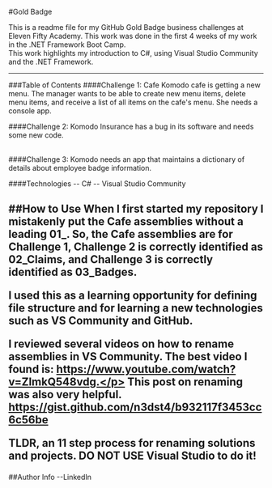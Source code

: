 #Gold Badge

This is a readme file for my GitHub Gold Badge business challenges at Eleven Fifty Academy.
This work was done in the first 4 weeks of my work in the .NET Framework Boot Camp.  
This work highlights my introduction to C#, using Visual Studio Community and the .NET Framework.

-----------------------------------------------------------------------------------------------
###Table of Contents
####Challenge 1: Cafe Komodo cafe is getting a new menu. The manager wants to be able to create new menu items, delete menu items, and receive a list of all items on the cafe's menu. She needs a console app.</p>
####Challenge 2: Komodo Insurance has a bug in its software and needs some new code.</p>  
####Challenge 3: Komodo needs an app that maintains a dictionary of details about employee badge information.</p>

####Technologies
-- C#
-- Visual Studio Community


##How to Use
When I first started my repository I mistakenly put the Cafe assemblies without a leading 01_.  So, the Cafe assemblies are for Challenge 1,  Challenge 2 is correctly identified as 02_Claims, and Challenge 3 is correctly identified as 03_Badges.</p>
I used this as a learning opportunity for defining file structure and for learning a new technologies such as VS Community and GitHub.</p>
I reviewed several videos on how to rename assemblies in VS Community.  The best video I found is: https://www.youtube.com/watch?v=ZImkQ548vdg.</p>
This post on renaming was also very helpful.  https://gist.github.com/n3dst4/b932117f3453cc6c56be </p>
TLDR, an 11 step process for renaming solutions and projects.  DO NOT USE Visual Studio to do it!</p>
--------------------------------------------------------------------------------------------------------

##Author Info
--LinkedIn


